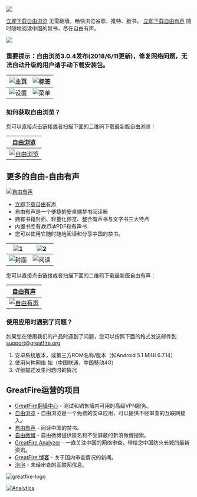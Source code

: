 <a name="a" href="https://github.com/greatfire/x/raw/master/FreeBrowser.apk"><img src="https://github.com/greatfire/gifs/blob/master/freebrowser-1543631200.gif?raw=true"></a>

[立即下载自由浏览](https://github.com/greatfire/x/raw/master/FreeBrowser.apk) 无需翻墙，畅快浏览谷歌、推特、脸书。
[立即下载自由有声](https://github.com/greatfire/x/raw/master/FreeBooks.apk) 随时随地阅读中国的禁书，尽在自由有声。

<a href="https://github.com/greatfire/x/raw/master/FreeBooks.apk"><img src="https://github.com/greatfire/gifs/blob/master/freebooks-1524616152.gif?raw=true"></a>

### 重要提示：自由浏览3.0.4发布(2018/6/11更新)，修复网络问题，无法自动升级的用户请手动下载安装包。

|![主页](https://github.com/greatfire/xx/raw/master/%E4%B8%BB%E9%A1%B5.png)|![标签](https://github.com/greatfire/xx/raw/master/%E6%A0%87%E7%AD%BE.png)|
| --- | --- |
|![设置](https://github.com/greatfire/xx/raw/master/%E8%AE%BE%E7%BD%AE.png)|![菜单](https://github.com/greatfire/xx/raw/master/%E8%8F%9C%E5%8D%95.png)|



### 如何获取自由浏览？

您可以直接点击链接或者扫描下面的二维码下载最新版自由浏览：

| [自由浏览](https://github.com/greatfire/x/raw/master/FreeBrowser.apk) | 
| --- |
| [![自由浏览](https://github.com/greatfire/xx/raw/master/FreeBrowser.apk.png)](https://github.com/greatfire/x/raw/master/FreeBrowser.apk)  |

## 更多的自由-自由有声

[![自由有声](https://github.com/greatfire/xx/raw/master/fbs2.png)](https://github.com/greatfire/x/raw/master/FreeBooks.apk)

* [立即下载自由有声](https://github.com/greatfire/x/raw/master/FreeBooks.apk) 
* 自由有声是一个便捷的安卓端禁书阅读器
* 拥有书籍封面、轻量化预览、整合有声书与文字书三大特点
* 内置书库有*数百本*PDF和有声书
* 您可以使用它随时随地阅读和分享中国的禁书。

|![1](https://github.com/greatfire/xx/raw/master/11.png)|![2](https://github.com/greatfire/xx/raw/master/22.png)|
| --- | --- |
|![封面](https://github.com/greatfire/xx/raw/master/%E5%B0%81%E9%9D%A2.png)|![阅读](https://github.com/greatfire/xx/raw/master/%E9%98%85%E8%AF%BB.png)|

您可以直接点击链接或者扫描下面的二维码下载最新版自由有声：

| [自由有声](https://github.com/greatfire/x/raw/master/FreeBooks.apk) |
| --- |
| [![自由有声](https://github.com/greatfire/xx/raw/master/FreeBooks.apk.png)](https://github.com/greatfire/x/raw/master/FreeBooks.apk) |

### 使用应用时遇到了问题？

如果您在使用我们的产品时遇到了问题，您可以按照下面的格式发送邮件到<support@greatfire.org>

1. 安卓系统版本，或第三方ROM名称/版本（如Android 5.1 MIUI 6.7.14）
2. 使用何种网络 如（中国联通、中国移动4G）
3. 详细描述发生问题时的情况

## GreatFire运营的项目
* [GreatFire翻墙中心](https://cc.greatfire.org/) - 测试和销售墙内可用的高级VPN服务。
* [自由浏览](https://freebrowser.org/) - 自由浏览是一个免费的安卓应用，可以提供不经审查的互联网接入。
* [自由有声](https://play.google.com/store/apps/details?id=org.greatfire.freebook) - 阅读中国的禁书。
* [自由微博](https://freeweibo.com/) - 自由微博提供匿名和不受屏蔽的新浪微博搜索。
* [GreatFire Analyzer](https://zh.greatfire.org/analyzer) - 一直关注中国的网络审查，带给您中国防火长城的最新资讯。
* [GreatFire 博客](https://zh.greatfire.org/news/blog) - 关于国内审查情况的新闻。
* [泡泡](https://pao-pao.net/) - 未经审查的互联网信息。

![greatfire-logo](https://github.com/greatfire/x/raw/master/greatfire-logo.png)

[![Analytics](https://ga-beacon.appspot.com/UA-26222920-39/wiki)](https://github.com/igrigorik/ga-beacon)


